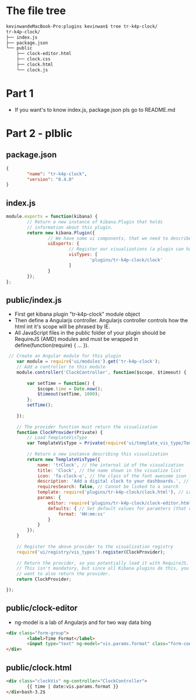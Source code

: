 # The file tree

```bash
kevinwandeMacBook-Pro:plugins kevinwan$ tree tr-k4p-clock/
tr-k4p-clock/
├── index.js
├── package.json
└── public
    ├── clock-editor.html
    ├── clock.css
    ├── clock.html
    └── clock.js
```

# Part 1
- If you want's to know index.js, package.json pls go to README.md

# Part 2 - plblic
## package.json

```json
{
        "name": "tr-k4p-clock",
        "version": "0.4.0"
}
```

## index.js

```js
module.exports = function(kibana) {
        // Return a new instance of kibana.Plugin that holds
        // information about this plugin.
        return new kibana.Plugin({
                // We have some ui components, that we need to describe
                uiExports: {
                        // Register our visualizations (a plugin can have multiple visualizations)
                        visTypes: [
                                'plugins/tr-k4p-clock/clock'
                        ]
                }
        });
};
```

## public/index.js
- First get kibana plugin "tr-k4p-clock" module object 
- Then define a Angularjs controller. Angularjs controller controls how the html int it's scope will be phrased by IE.
- All JavaScript files in the public folder of your plugin should be RequireJS (AMD) modules and must be wrapped in define(function(require) { ... }).


  
```js
 // Create an Angular module for this plugin
    var module = require('ui/modules').get('tr-k4p-clock');
    // Add a controller to this module
    module.controller('ClockController', function($scope, $timeout) {
   
        var setTime = function() {      
            $scope.time = Date.now();       
            $timeout(setTime, 1000);        
        };
        setTime();
   
    });
   
    // The provider function must return the visualization
    function ClockProvider(Private) {
        // Load TemplateVisType
        var TemplateVisType = Private(require('ui/template_vis_type/TemplateVisType'));
   
        // Return a new instance describing this visualization
        return new TemplateVisType({    
            name: 'trClock', // the internal id of the visualization
            title: 'Clock', // the name shown in the visualize list
            icon: 'fa-clock-o', // the class of the font awesome icon for this
            description: 'Add a digital clock to your dashboards.', // description shown to the user
            requiresSearch: false, // Cannot be linked to a search 
            template: require('plugins/tr-k4p-clock/clock.html'), // Load the template of the visualization
            params: {
                editor: require('plugins/tr-k4p-clock/clock-editor.html'), // Use this HTML as an options editor for this vis
                defaults: { // Set default values for paramters (that can be configured in the editor)
                    format: 'HH:mm:ss'              
                }
            }
        });
    }
   
    // Register the above provider to the visualization registry
    require('ui/registry/vis_types').register(ClockProvider);
   
    // Return the provider, so you potentially load it with RequireJS.
    // This isn't mandatory, but since all Kibana plugins do this, you might
    // want to also return the provider.
    return ClockProvider;

});
```
## public/clock-editor
- ng-model is a lab of Angularjs and for two way data bing

```html
<div class="form-group">
        <label>Time Format</label>
        <input type="text" ng-model="vis.params.format" class="form-control">
</div>
```

## public/clock.html

```html
<div class="clockVis" ng-controller="ClockController">
        {{ time | date:vis.params.format }}
</div>bash-3.2$ 
```

